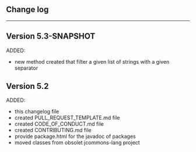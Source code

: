 ## Change log
----------------------

Version 5.3-SNAPSHOT
-------------

ADDED:
 
- new method created that filter a given list of strings with a given separator

Version 5.2
-------------

ADDED:
 
- this changelog file
- created PULL_REQUEST_TEMPLATE.md file
- created CODE_OF_CONDUCT.md file
- created CONTRIBUTING.md file
- provide package.html for the javadoc of packages
- moved classes from obsolet jcommons-lang project


